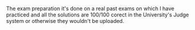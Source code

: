 The exam preparation it's done on a real past exams on which I have practiced and all the solutions are 100/100 corect in the University's Judge system or otherwise they wouldn't be uploaded.
